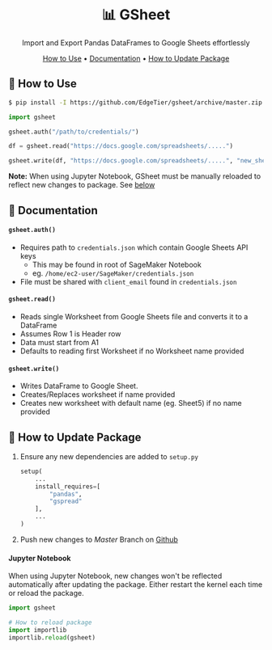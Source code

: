 <div align="center">

# 📊 GSheet

Import and Export Pandas DataFrames to Google Sheets effortlessly

[How to Use](#-how-to-use) •
[Documentation](#-documentation) •
[How to Update Package](#-how-to-update-package) 

</div>

## 🚀 How to Use
```bash
$ pip install -I https://github.com/EdgeTier/gsheet/archive/master.zip
```

```python
import gsheet

gsheet.auth("/path/to/credentials/")

df = gsheet.read("https://docs.google.com/spreadsheets/.....")

gsheet.write(df, "https://docs.google.com/spreadsheets/.....", "new_sheet")
```

**Note:** When using Jupyter Notebook, GSheet must be manually reloaded to reflect new changes to package. See [below](#jupyter-notebook)


## 📝 Documentation
#### `gsheet.auth()`
* Requires path to `credentials.json` which contain Google Sheets API keys
    * This may be found in root of SageMaker Notebook
    * eg. `/home/ec2-user/SageMaker/credentials.json`
* File must be shared with `client_email` found in `credentials.json`

#### `gsheet.read()`
* Reads single Worksheet from Google Sheets file and converts it to a DataFrame
* Assumes Row 1 is Header row
* Data must start from A1
* Defaults to reading first Worksheet if no Worksheet name provided

#### `gsheet.write()`
* Writes DataFrame to Google Sheet.
* Creates/Replaces worksheet if name provided
* Creates new worksheet with default name (eg. Sheet5) if no name provided


## 🔄 How to Update Package

1. Ensure any new dependencies are added to `setup.py`
    ```python
    setup(
        ...
        install_requires=[
            "pandas", 
            "gspread"
        ],
        ...
    )
    ```

2. Push new changes to _Master_ Branch on [Github](https://github.com/EdgeTier/gsheet)

#### Jupyter Notebook
When using Jupyter Notebook, new changes won't be reflected automatically after updating the package. Either restart the kernel each time or reload the package.

```python
import gsheet

# How to reload package
import importlib
importlib.reload(gsheet)
```